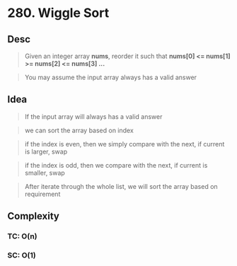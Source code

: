 # 280. Wiggle Sort

## Desc

> Given an integer array **nums**, reorder it such that **nums[0] <= nums[1] >= nums[2] <= nums[3] ...**

> You may assume the input array always has a valid answer

## Idea

> If the input array will always has a valid answer

> we can sort the array based on index

> if the index is even, then we simply compare with the next, if current is larger, swap

> if the index is odd, then we compare with the next, if current is smaller, swap

> After iterate through the whole list, we will sort the array based on requirement

## Complexity

### TC: O(n)

### SC: O(1)
